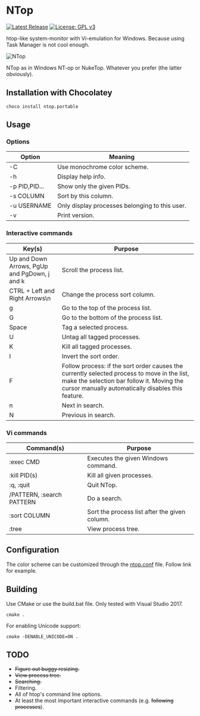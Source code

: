 # NTop

[![Latest Release](https://img.shields.io/github/release/Nuke928/NTop.svg)](https://github.com/Nuke928/NTop/releases/latest)
[![License: GPL v3](https://img.shields.io/badge/License-GPLv3-blue.svg)](https://www.gnu.org/licenses/gpl-3.0)

htop-like system-monitor with Vi-emulation for Windows. Because using Task Manager is not cool enough.

![NTop](https://user-images.githubusercontent.com/4589491/56905702-3c3d5c80-6a90-11e9-991c-b7a398742614.PNG)

NTop as in Windows NT-op or NukeTop. Whatever you prefer (the latter obviously).

## Installation with Chocolatey

`choco install ntop.portable`

## Usage

### Options
| Option		| Meaning		|
| ------------- | ------------- |
| -C			| Use monochrome color scheme.  |
| -h			| Display help info.  |
| -p PID,PID...	| Show only the given PIDs.  |
| -s COLUMN		| Sort by this column.  |
| -u USERNAME	| Only display processes belonging to this user. |
| -v			| Print version.  |

### Interactive commands
| Key(s)		               | Purpose		|
| ------------------------------------ | -------------- |
| Up and Down Arrows, PgUp and PgDown, j and k  | Scroll the process list.  |
| CTRL + Left and Right Arrows\n       | Change the process sort column.  |
| g				       | Go to the top of the process list.  |
| G	   			       | Go to the bottom of the process list.  |
| Space				       | Tag a selected process.  |
| U				       | Untag all tagged processes.  |
| K 	   			       | Kill all tagged processes.  |
| I 				       | Invert the sort order.  |
| F 				       | Follow process: if the sort order causes the currently selected process to move in the list, make the selection bar follow it. Moving the cursor manually automatically disables this feature.  |
| n 				       | Next in search. |
| N 				       | Previous in search. |

### Vi commands
| Command(s)		               | Purpose	|
| ------------------------------------ | -------------- |
| :exec CMD                            | Executes the given Windows command.  |
| :kill PID(s)                         | Kill all given processes.  |
| :q, :quit                            | Quit NTop.  |
| /PATTERN, :search PATTERN            | Do a search.  |
| :sort COLUMN                         | Sort the process list after the given column.  |
| :tree                                | View process tree.  |

## Configuration
The color scheme can be customized through the [ntop.conf](ntop.conf) file. Follow link for example.

## Building
Use CMake or use the build.bat file. Only tested with Visual Studio 2017.

`cmake .`

For enabling Unicode support:

`cmake -DENABLE_UNICODE=ON .`

## TODO
* ~~Figure out buggy resizing.~~
* ~~View process tree.~~
* ~~Searching.~~
* Filtering.
* All of htop's command line options.
* At least the most important interactive commands (e.g. ~~following processes~~).
